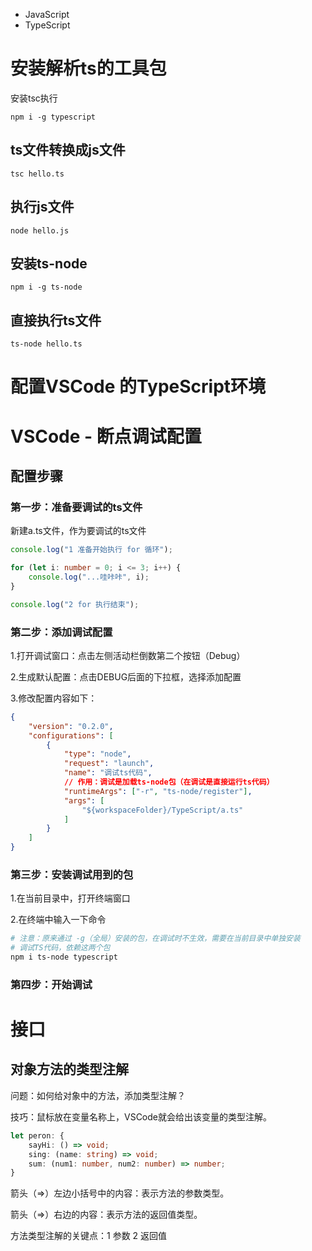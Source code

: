 - JavaScript
- TypeScript



# 安装解析ts的工具包

安装tsc执行

```
npm i -g typescript
```

## ts文件转换成js文件

```
tsc hello.ts
```

## 执行js文件

```
node hello.js
```

## 安装ts-node

```
npm i -g ts-node
```

## 直接执行ts文件

```
ts-node hello.ts
```

# 配置VSCode 的TypeScript环境



# VSCode - 断点调试配置

## 配置步骤

### 第一步：准备要调试的ts文件

新建a.ts文件，作为要调试的ts文件

```typescript
console.log("1 准备开始执行 for 循环");

for (let i: number = 0; i <= 3; i++) {
    console.log("...哇咔咔", i);
}

console.log("2 for 执行结束");
```

### 第二步：添加调试配置

1.打开调试窗口：点击左侧活动栏倒数第二个按钮（Debug）

2.生成默认配置：点击DEBUG后面的下拉框，选择添加配置

3.修改配置内容如下：

```json
{
    "version": "0.2.0",
    "configurations": [
        {
            "type": "node",
            "request": "launch",
            "name": "调试ts代码",
            // 作用：调试是加载ts-node包（在调试是直接运行ts代码）
            "runtimeArgs": ["-r", "ts-node/register"],
            "args": [
                "${workspaceFolder}/TypeScript/a.ts"
            ]
        }
    ]
}
```

### 第三步：安装调试用到的包

1.在当前目录中，打开终端窗口

2.在终端中输入一下命令

```powershell
# 注意：原来通过 -g（全局）安装的包，在调试时不生效，需要在当前目录中单独安装
# 调试TS代码，依赖这两个包
npm i ts-node typescript
```

### 第四步：开始调试



# 接口

## 对象方法的类型注解

问题：如何给对象中的方法，添加类型注解？

技巧：鼠标放在变量名称上，VSCode就会给出该变量的类型注解。

```typescript
let peron: {
	sayHi: () => void;
	sing: (name: string) => void;
	sum: (num1: number, num2: number) => number;
}
```

箭头（=>）左边小括号中的内容：表示方法的参数类型。

箭头（=>）右边的内容：表示方法的返回值类型。

方法类型注解的关键点：1 参数 2 返回值













